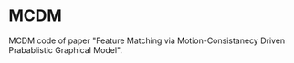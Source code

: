 # MCDM

MCDM code of paper "Feature Matching via Motion-Consistanecy Driven Prabablistic Graphical Model".
